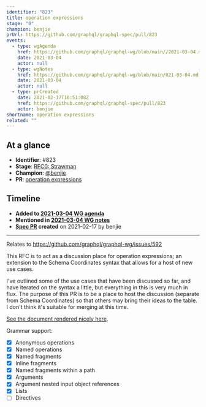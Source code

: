 ```yaml
---
identifier: "823"
title: operation expressions
stage: "0"
champion: benjie
prUrl: https://github.com/graphql/graphql-spec/pull/823
events:
  - type: wgAgenda
    href: https://github.com/graphql/graphql-wg/blob/main//2021-03-04.md
    date: 2021-03-04
    actor: null
  - type: wgNotes
    href: https://github.com/graphql/graphql-wg/blob/main/021-03-04.md
    date: 2021-03-04
    actor: null
  - type: prCreated
    date: 2021-02-17T16:51:08Z
    href: https://github.com/graphql/graphql-spec/pull/823
    actor: benjie
shortname: operation expressions
related: ""
---
```


## At a glance

- **Identifier**: #823
- **Stage**: [RFC0: Strawman](https://github.com/graphql/graphql-spec/blob/main/CONTRIBUTING.md#stage-0-strawman)
- **Champion**: [@benjie](https://github.com/benjie)
- **PR**: [operation expressions](https://github.com/graphql/graphql-spec/pull/823)

<!-- BEGIN_CUSTOM_TEXT -->



<!-- END_CUSTOM_TEXT -->

## Timeline

- **Added to [2021-03-04 WG agenda](https://github.com/graphql/graphql-wg/blob/main//2021-03-04.md)**
- **Mentioned in [2021-03-04 WG notes](https://github.com/graphql/graphql-wg/blob/main/021-03-04.md)**
- **[Spec PR](https://github.com/graphql/graphql-spec/pull/823) created** on 2021-02-17 by benjie

<!-- VERBATIM -->

---

Relates to https://github.com/graphql/graphql-wg/issues/592

This RFC is to act as a discussion place for operation expressions; an extension to the Schema Coordinates syntax that allows for a host of new use cases.

I've outlined some of the use cases that have been discussed so far, and have iterated on the syntax a little, but everything in this is very much in flux. The purpose of this PR is to be a place to host the discussion (separate from Schema Coordinates) so that others may bring their ideas to the table. I don't think it's suitable for merging at this time.

[See the document rendered nicely here](https://github.com/benjie/graphql-spec/blob/operation-expressions/rfcs/OperationExpressions.md).

Grammar support:

- [x] Anonymous operations
- [x] Named operations
- [x] Named fragments
- [x] Inline fragments
- [x] Named fragments within a path
- [x] Arguments
- [x] Argument nested input object references
- [x] Lists
- [ ] Directives
